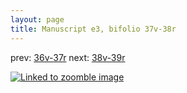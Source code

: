 ```yaml
---
layout: page
title: Manuscript e3, bifolio 37v-38r
---
```


prev: [36v-37r](../36v-37r/) next: [38v-39r](../38v-39r/)



[![Linked to zoomble image](http://www.homermultitext.org/iipsrv?IIIF=/project/homer/pyramidal/deepzoom/hmt/e3bifolio/v1/E3_37v_38r.tif/full/2000,/0/default.jpg)](http://www.homermultitext.org/ict2/?urn=urn:cite2:hmt:e3bifolio.v1:E3_37v_38r)

